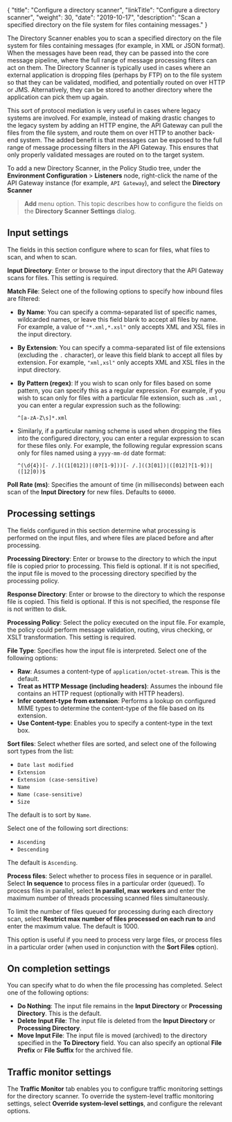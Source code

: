 {
"title": "Configure a directory scanner",
"linkTitle": "Configure a directory scanner",
"weight": 30,
"date": "2019-10-17",
"description": "Scan a specified directory on the file system for files containing messages."
}

The Directory Scanner enables you to scan a specified directory on the file system for files containing messages (for example, in XML or JSON format). When the messages have been read, they can be passed into the core message pipeline, where the full range of message processing filters can act on them. The Directory Scanner is typically used in cases where an external application is dropping files (perhaps by FTP) on to the file system so that they can be validated, modified, and potentially routed on over HTTP or JMS. Alternatively, they can be stored to another directory where the application can pick them up again.

This sort of protocol mediation is very useful in cases where legacy systems are involved. For example, instead of making drastic changes to the legacy system by adding an HTTP engine, the API Gateway can pull the files from the file system, and route them on over HTTP to another back-end system. The added benefit is that messages can be exposed to the full range of message processing filters in the API Gateway. This ensures that only properly validated messages are routed on to the target system.

To add a new Directory Scanner, in the Policy Studio tree, under the **Environment Configuration** > **Listeners**
node, right-click the name of the API Gateway instance (for example, `API Gateway`), and select the **Directory Scanner**
> **Add**
menu option. This topic describes how to configure the fields on the **Directory Scanner Settings**
dialog.

## Input settings

The fields in this section configure where to scan for files, what files to scan, and when to scan.

**Input Directory**:
Enter or browse to the input directory that the API Gateway scans for files. This setting is required.

**Match File**:
Select one of the following options to specify how inbound files are filtered:

* **By Name**:
    You can specify a comma-separated list of specific names, wildcarded names, or leave this field blank to accept all files by name. For example, a value of `"*.xml,*.xsl"`
    only accepts XML and XSL files in the input directory.
* **By Extension**:
    You can specify a comma-separated list of file extensions (excluding the `.`
    character), or leave this field blank to accept all files by extension. For example, `"xml,xsl"`
    only accepts XML and XSL files in the input directory.
* **By Pattern (regex)**:
    If you wish to scan only for files based on some pattern, you can specify this as a regular expression. For example, if you wish to scan only for files with a particular file extension, such as `.xml`
    , you can enter a regular expression such as the following:

    ```
    ^[a-zA-Z\s]*.xml
    ```

* Similarly, if a particular naming scheme is used when dropping the files into the configured directory, you can enter a regular expression to scan for these files only. For example, the following regular expression scans only for files named using a `yyyy-mm-dd` date format:

    ```
    ^(\d{4})[- /.]((1[012])|(0?[1-9]))[- /.]((3[01])|([012]?[1-9])|([12]0))$
    ```

**Poll Rate (ms)**:
Specifies the amount of time (in milliseconds) between each scan of the **Input Directory**
for new files. Defaults to `60000`.

## Processing settings

The fields configured in this section determine what processing is performed on the input files, and where files are placed before and after processing.

**Processing Directory**:
Enter or browse to the directory to which the input file is copied prior to processing. This field is optional. If it is not specified, the input file is moved to the processing directory specified by the processing policy.

**Response Directory**:
Enter or browse to the directory to which the response file is copied. This field is optional. If this is not specified, the response file is not written to disk.

**Processing Policy**:
Select the policy executed on the input file. For example, the policy could perform message validation, routing, virus checking, or XSLT transformation. This setting is required.

**File Type**:
Specifies how the input file is interpreted. Select one of the following options:

* **Raw**:
    Assumes a content-type of `application/octet-stream`. This is the default.
* **Treat as HTTP Message (including headers)**:
    Assumes the inbound file contains an HTTP request (optionally with HTTP headers).
* **Infer content-type from extension**:
    Performs a lookup on configured MIME types to determine the content-type of the file based on its extension.
* **Use Content-type**:
    Enables you to specify a content-type in the text box.

**Sort files**:
Select whether files are sorted, and select one of the following sort types from the list:

* `Date last modified`
* `Extension`
* `Extension (case-sensitive)`
* `Name`
* `Name (case-sensitive)`
* `Size`

The default is to sort by `Name`.

Select one of the following sort directions:

* `Ascending`
* `Descending`

The default is `Ascending`.

**Process files**:
Select whether to process files in sequence or in parallel. Select **In sequence**
to process files in a particular order (queued). To process files in parallel, select **In parallel, max workers** and enter the maximum number of threads processing scanned files simultaneously.

To limit the number of files queued for processing during each directory scan, select **Restrict max number of files processed on each run to** and enter the maximum value. The default is 1000.

This option is useful if you need to process very large files, or process files in a particular order (when used in conjunction with the **Sort Files**
option).

## On completion settings

You can specify what to do when the file processing has completed. Select one of the following options:

* **Do Nothing**:
    The input file remains in the **Input Directory**
    or **Processing Directory**. This is the default.
* **Delete Input File**:
    The input file is deleted from the **Input Directory**
    or **Processing Directory**.
* **Move Input File**:
    The input file is moved (archived) to the directory specified in the **To Directory**
    field. You can also specify an optional **File Prefix**
    or **File Suffix**
    for the archived file.

## Traffic monitor settings

The **Traffic Monitor**
tab enables you to configure traffic monitoring settings for the directory scanner. To override the system-level traffic monitoring settings, select **Override system-level settings**, and configure the relevant options.
